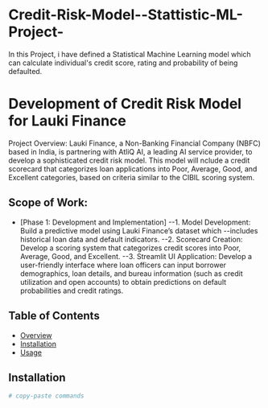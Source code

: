 # Credit-Risk-Model--Stattistic-ML-Project-
In this Project, i have defined a Statistical Machine Learning model which can calculate individual's credit score, rating and probability of being defaulted.

# Development of Credit Risk Model for Lauki Finance

Project Overview: Lauki Finance, a Non-Banking Financial Company (NBFC) based in India, is partnering with AtliQ AI, a leading AI service provider, to develop a sophisticated credit risk model. This model will nclude a credit scorecard that categorizes loan applications into Poor, Average, Good, and Excellent categories, based on criteria similar to the CIBIL scoring system. 

## Scope of Work: 
- [Phase 1: Development and Implementation]
--1. Model Development: Build a predictive model using Lauki Finance’s dataset which 
--includes historical loan data and default indicators. 
--2. Scorecard Creation: Develop a scoring system that categorizes credit scores into Poor, Average, Good, and Excellent. 
--3. Streamlit UI Application: Develop a user-friendly interface where loan officers can input borrower demographics, loan details, and bureau information (such as credit utilization and open accounts) to obtain
      predictions on default probabilities and credit ratings. 
## Table of Contents
- [Overview](#overview)
- [Installation](#installation)
- [Usage](#usage)

## Installation
```bash
# copy-paste commands
